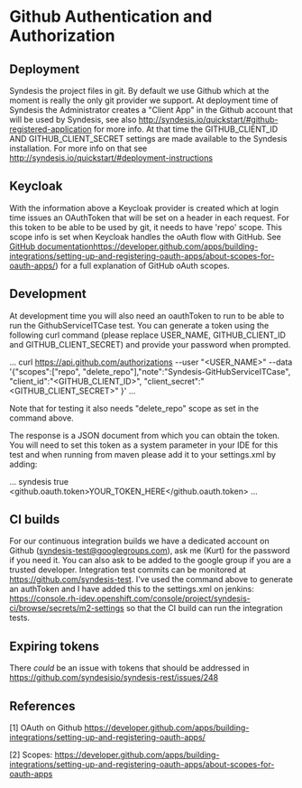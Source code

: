 # Github Authentication and Authorization

## Deployment

Syndesis the project files in git. By default we use Github which at the moment is really the only
git provider we support. At deployment time of Syndesis the Administrator creates a "Client App" in
the Github account that will be used by Syndesis, see also http://syndesis.io/quickstart/#github-registered-application
for more info. At that time the GITHUB_CLIENT_ID AND GITHUB_CLIENT_SECRET
settings are made available to the Syndesis installation. For more info on that see 
http://syndesis.io/quickstart/#deployment-instructions

## Keycloak

With the information above a Keycloak provider is created which at login time issues an OAuthToken that
will be set on a header in each request. For this token to be able to be used by git, it needs to have
'repo' scope. This scope info is set when Keycloak handles the oAuth flow with GitHub. See [GitHub documentation]()https://developer.github.com/apps/building-integrations/setting-up-and-registering-oauth-apps/about-scopes-for-oauth-apps/)
for a full explanation of GitHub oAuth scopes.

## Development

At development time you will also need an oauthToken to run to be able to run the GithubServiceITCase test. You can generate a token
using the following curl command (please replace USER_NAME, GITHUB_CLIENT_ID and GITHUB_CLIENT_SECRET) and provide your password when prompted.

...
curl https://api.github.com/authorizations --user "<USER_NAME>" --data '{"scopes":["repo", "delete_repo"],"note":"Syndesis-GitHubServiceITCase", "client_id":"<GITHUB_CLIENT_ID>", "client_secret":"<GITHUB_CLIENT_SECRET>" }'
...

Note that for testing it also needs "delete_repo" scope as set in the command above.

The response is a JSON document from which you can obtain the token. You will need to set this token as a system parameter in your
IDE for this test and when running from maven please add it to your settings.xml by adding:

...
<profiles>
    <profile>
      <id>syndesis</id>
      <activation>
        <activeByDefault>true</activeByDefault>
      </activation>
      <properties>
        <github.oauth.token>YOUR_TOKEN_HERE</github.oauth.token>
      </properties>
    </profile>
  </profiles>
...

## CI builds 

For our continuous integration builds we have a dedicated account on Github (syndesis-test@googlegroups.com), ask me (Kurt) for the
password if you need it. You can also ask to be added to the google group if you are a trusted developer. Integration test commits can
be monitored at https://github.com/syndesis-test. I've used the command above to generate an authToken and I have added this to the
settings.xml on jenkins: https://console.rh-idev.openshift.com/console/project/syndesis-ci/browse/secrets/m2-settings so that
the CI build can run the integration tests.

## Expiring tokens

There *could* be an issue with tokens that should be addressed in https://github.com/syndesisio/syndesis-rest/issues/248

## References

[1] OAuth on Github https://developer.github.com/apps/building-integrations/setting-up-and-registering-oauth-apps/

[2] Scopes: https://developer.github.com/apps/building-integrations/setting-up-and-registering-oauth-apps/about-scopes-for-oauth-apps
